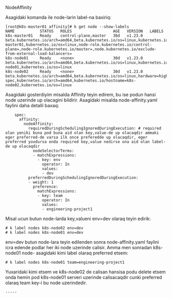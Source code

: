 NodeAffinity

Asagidaki komanda ile node-larin label-na baxiriq:
```
[root@k8s-master01 affinity]# k get node --show-labels 
NAME           STATUS   ROLES                  AGE   VERSION   LABELS
k8s-master01   Ready    control-plane,master   30d   v1.23.0   beta.kubernetes.io/arch=amd64,beta.kubernetes.io/os=linux,kubernetes.io/arch=amd64,kubernetes.io/hostname=k8s-master01,kubernetes.io/os=linux,node-role.kubernetes.io/control-plane=,node-role.kubernetes.io/master=,node.kubernetes.io/exclude-from-external-load-balancers=
k8s-node01     Ready    <none>                 30d   v1.23.0   beta.kubernetes.io/arch=amd64,beta.kubernetes.io/os=linux,kubernetes.io/arch=amd64,kubernetes.io/hostname=k8s-node01,kubernetes.io/os=linux
k8s-node02     Ready    <none>                 30d   v1.23.0   beta.kubernetes.io/arch=amd64,beta.kubernetes.io/os=linux,hardware=high-spec,kubernetes.io/arch=amd64,kubernetes.io/hostname=k8s-node02,kubernetes.io/os=linux
```
Asagidaki gosterdiyim misalda Affinity teyin edirem, bu ise podun hansi node uzerinde up olacagini bildirir. Asagidaki misalda node-affinity.yaml faylini daha detalli baxaq:
```
    spec:
      affinity:
        nodeAffinity:
          requiredDuringSchedulingIgnoredDuringExecution: # required olan yeniki buna pod buna aid olan key,value-de up olacaqdir ammaki eger preferred-de varsa ilk once preferedde up olacaqdir, eger preferred yoxdursa onda required key,value nedirse ona aid olan label-de up olacaqdir
            nodeSelectorTerms:
            - matchExpressions:
              - key: env
                operator: In
                values:
                - dev
          preferredDuringSchedulingIgnoredDuringExecution:
          - weight: 1
            preference:
              matchExpressions:
              - key: team
                operator: In
                values:
                - engineering-project1
```
Misal ucun butun node-larda key,valueni env=dev olaraq teyin edirik:
```
# k label nodes k8s-node02 env=dev
# k label nodes k8s-node01 env=dev
```
env=dev butun node-lara teyin edilenden sonra node-affinity.yaml faylini icra edende podlar her iki node uzerinde calisir. Amma men sonradan k8s-node01 node- asagidaki kimi label olaraq preferred etsem:
```
# k label nodes k8s-node01 team=engineering-project1
```
Yuxaridaki kimi etsem ve k8s-node02 de calisan hansisa podu delete etsem onda hemin pod k8s-node01 serveri uzerinde calisacaqdir cunki preferred olaraq team key-i bu node uzerindedir.
```
-----

